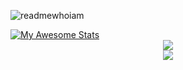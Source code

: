 ![readmewhoiam](https://user-images.githubusercontent.com/69641472/234613989-83fe69be-3383-4ab4-9bd6-7e657d938fc8.png)
<div style="display: flex; align-items: center;">
    <a href="https://awesome-github-stats.azurewebsites.net/user-stats/MrMystery10-del?&theme=merko&preferLogin=false">
        <img alt="My Awesome Stats" src="https://awesome-github-stats.azurewebsites.net/user-stats/MrMystery10-del?&theme=merko&preferLogin=false" />
    </a>
    <img alt="" src="https://placehold.co/555x200/0c0f0d/0c0f0d.png" />
</div>

<div style="display: flex; flex-direction: column; align-items: center;">
    <a href="https://github.com/anuraghazra/github-readme-stats">
        <img align="center" src="https://github-readme-stats.vercel.app/api/top-langs/?username=MrMystery10-del&layout=compact&theme=dark&langs_count=10&card_width=1200" />
    </a>
    <a href="https://git.io/streak-stats">
        <img align="center" src="https://streak-stats.demolab.com?user=MrMystery10-del&theme=merko&border_radius=8&card_width=1200&fire=727020&ring=B4EBA8" />
    </a>
</div>
